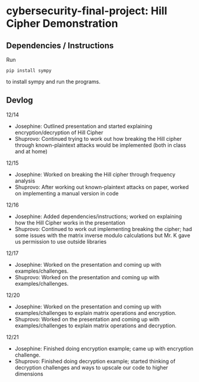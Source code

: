 # cybersecurity-final-project: Hill Cipher Demonstration

## Dependencies / Instructions
Run
```
pip install sympy
```
to install sympy and run the programs.

## Devlog

12/14

- Josephine: Outlined presentation and started explaining encryption/decryption of Hill Cipher
- Shuprovo: Continued trying to work out how breaking the Hill cipher through known-plaintext attacks would be implemented (both in class and at home)

12/15

- Josephine: Worked on breaking the Hill cipher through frequency analysis
- Shuprovo: After working out known-plaintext attacks on paper, worked on implementing a manual version in code

12/16

- Josephine: Added dependencies/instructions; worked on explaining how the Hill Cipher works in the presentation
- Shuprovo: Continued to work out implementing breaking the cipher; had some issues with the matrix inverse modulo calculations but Mr. K gave us permission to use outside libraries

12/17
- Josephine: Worked on the presentation and coming up with examples/challenges.
- Shuprovo: Worked on the presentation and coming up with examples/challenges.

12/20
- Josephine: Worked on the presentation and coming up with examples/challenges to explain matrix operations and encryption.
- Shuprovo: Worked on the presentation and coming up with examples/challenges to explain matrix operations and decryption.

12/21
- Josephine: Finished doing encryption example; came up with encryption challenge.
- Shuprovo: Finished doing decryption example; started thinking of decryption challenges and ways to upscale our code to higher dimensions
